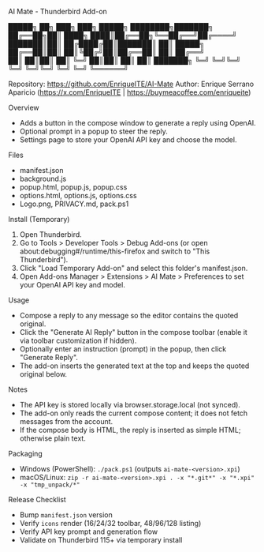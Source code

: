 AI Mate - Thunderbird Add-on

 █████╗ ██╗    ███╗   ███╗ █████╗ ████████╗███████╗
██╔══██╗██║    ████╗ ████║██╔══██╗╚══██╔══╝██╔════╝
███████║██║    ██╔████╔██║███████║   ██║   █████╗  
██╔══██║██║    ██║╚██╔╝██║██╔══██║   ██║   ██╔══╝  
██║  ██║██║    ██║ ╚═╝ ██║██║  ██║   ██║   ███████╗
╚═╝  ╚═╝╚═╝    ╚═╝     ╚═╝╚═╝  ╚═╝   ╚═╝   ╚══════╝
                                                   
Repository: https://github.com/EnriqueITE/AI-Mate
Author: Enrique Serrano Aparicio (https://x.com/EnriqueITE | https://buymeacoffee.com/enriqueite)

Overview
- Adds a button in the compose window to generate a reply using OpenAI.
- Optional prompt in a popup to steer the reply.
- Settings page to store your OpenAI API key and choose the model.

Files
- manifest.json
- background.js
- popup.html, popup.js, popup.css
- options.html, options.js, options.css
- Logo.png, PRIVACY.md, pack.ps1

Install (Temporary)
1. Open Thunderbird.
2. Go to Tools > Developer Tools > Debug Add-ons (or open about:debugging#/runtime/this-firefox and switch to "This Thunderbird").
3. Click "Load Temporary Add-on" and select this folder's manifest.json.
4. Open Add-ons Manager > Extensions > AI Mate > Preferences to set your OpenAI API key and model.

Usage
- Compose a reply to any message so the editor contains the quoted original.
- Click the "Generate AI Reply" button in the compose toolbar (enable it via toolbar customization if hidden).
- Optionally enter an instruction (prompt) in the popup, then click "Generate Reply".
- The add-on inserts the generated text at the top and keeps the quoted original below.

Notes
- The API key is stored locally via browser.storage.local (not synced).
- The add-on only reads the current compose content; it does not fetch messages from the account.
- If the compose body is HTML, the reply is inserted as simple HTML; otherwise plain text.

Packaging
- Windows (PowerShell): `./pack.ps1` (outputs `ai-mate-<version>.xpi`)
- macOS/Linux: `zip -r ai-mate-<version>.xpi . -x "*.git*" -x "*.xpi" -x "tmp_unpack/*"`

Release Checklist
- Bump `manifest.json` version
- Verify `icons` render (16/24/32 toolbar, 48/96/128 listing)
- Verify API key prompt and generation flow
- Validate on Thunderbird 115+ via temporary install

